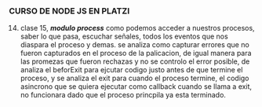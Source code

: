 ### CURSO DE NODE JS EN PLATZI

14. clase 15, ***modulo process*** como podemos acceder a nuestros procesos, saber lo que pasa, escuchar señales, todos los eventos que nos diaspara el proceso y demas.
se analiza como capturar errores que no fueron capturados en el proceso de la palicacion,
de  igual manera para las promezas que fueron rechazas y no se controlo el error posible,
de analiza el beforExit para ejcutar codigo justo antes de que termine el proceso, y 
se analiza el exit para cuando el proceso termine, el codigo asincrono que se quiera ejecutar
como callback cuando se llama a exit, no funcionara dado que el proceso princpila ya esta terminado.